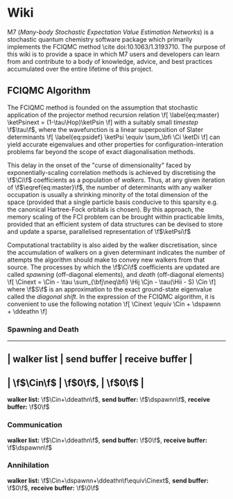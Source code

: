 # Wiki

M7 (*Many-body Stochastic Expectation Value Estimation Networks*) is a stochastic quantum chemistry software package which primarily implements the FCIQMC method \cite doi:10.1063/1.3193710.
The purpose of this wiki is to provide a space in which M7 users and developers can learn from and contribute to a body of knowledge, advice, and best practices accumulated over the entire lifetime of this project.

## FCIQMC Algorithm

The FCIQMC method is founded on the assumption that stochastic application of the projector method recursion relation
\f[
    \label{eq:master}
    \ketPsinext = (1-\tau\Hop)\ketPsin
\f]
with a suitably small *timestep* \f$\tau\f$, 
where the wavefunction is a linear superposition of Slater determinants
\f[
    \label{eq:psidef}
    \ketPsi \equiv \sum_\bfi \Ci \ketDi
\f]
can yield accurate eigenvalues and other properties for configuration-interation problems far beyond the scope of exact diagonalisation methods.

This delay in the onset of the "curse of dimensionality" faced by exponentially-scaling correlation methods is achieved by discretising the \f$\Ci\f$ coefficients as a population of *walkers*.
Thus, at any given iteration of \f$\eqref{eq:master}\f$, the number of determinants with any walker occupation is usually a shrinking minority of the total dimension of the space (provided that a single particle basis conducive to this sparsity e.g. the canonical Hartree-Fock orbitals is chosen).
By this approach, the memory scaling of the FCI problem can be brought within practicable limits, provided that an efficient system of data structures can be devised to store and update a sparse, parallelised representation of \f$\ketPsi\f$

Computational tractability is also aided by the walker discretisation, since the accumulation of walkers on a given determinant indicates the number of attempts the algorithm should make to convey new walkers from that source.
The processes by which the \f$\Ci\f$ coefficients are updated are called *spawning* (off-diagonal elements), and *death* (off-diagonal elements)
\f[
    \Cinext = \Cin - \tau \sum_{\bfj\neq\bfi} \Hij \Cjn - \tau(\Hii - S) \Cin
\f]
where \f$S\f$ is an approximation to the exact ground-state eigenvalue called the *diagonal shift*.
In the expression of the FCIQMC algorithm, it is convenient to use the following notation
\f[
    \Cinext \equiv \Cin + \dspawnn + \ddeathn
\f]

### Spawning and Death
----------------------------------------------------------
| **walker list** | **send buffer** | **receive buffer** |
----------------------------------------------------------
| \f$\Cin\f$      | \f$0\f$,        | \f$0\f$            |
----------------------------------------------------------

**walker list:** \f$\Cin+\ddeathn\f$, **send buffer:** \f$\dspawnn\f$, **receive buffer:** \f$0\f$
### Communication
**walker list:** \f$\Cin+\ddeathn\f$, **send buffer:** \f$0\f$, **receive buffer:** \f$\dspawnn\f$
### Annihilation
**walker list:** \f$\Cin+\dspawnn+\ddeathn\f\equiv\Cinext$, **send buffer:** \f$0\f$, **receive buffer:** \f$\0\f$





<!--
In the open-source domain, there are two notable FCIQMC implementations which predate this project, namely \link https://github.com/ghb24/NECI_STABLE NECI\endlink and \link https://github.com/hande-qmc HANDE\endlink.
Of these two projects, the most mature and fully-featured is NECI. It is also the mose productive in terms of research output, and is the code with which the Booth group at King's College London is most familiar.
For these reasons, the following mission statement of the present project shall be stated in terms that reference certain perceived shortcomings of the NECI implementation, while acknowledging the vast effort invested into making NECI such a capable and efficient implementation.

The development of M7 aims to:
* **Set a high standard for code quality**
* **Encapsulate the modern FCIQMC algorithm**
* **Maintain a well-structured codebase**
-->
